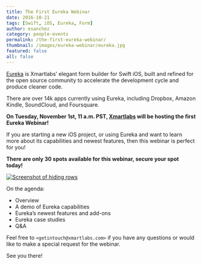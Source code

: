 ```yaml
---
title: The First Eureka Webinar
date: 2016-10-21
tags: [Swift, iOS, Eureka, Form]
author: esanchez
category: people-events
permalink: /the-first-eureka-webinar/
thumbnail: /images/eureka-webinar/eureka.jpg
featured: false
all: false
---
```


[Eureka]:        https://github.com/xmartlabs/Eureka
[Xmartlabs]:     https://xmartlabs.com/

[Eureka] is Xmartlabs’ elegant form builder for Swift iOS, built and refined for the open source community to accelerate the development cycle and produce cleaner code.

There are over 14k apps currently using Eureka, including Dropbox, Amazon Kindle, SoundCloud, and Foursquare.

**On Tuesday, November 1st, 11 a.m. PST, [Xmartlabs] will be hosting the first Eureka Webinar!**

If you are starting a new iOS project, or using Eureka and want to learn more about its capabilities and newest features, then this webinar is perfect for you!

**There are only 30 spots available for this webinar, secure your spot today!**

<a  href="https://goo.gl/forms/rKNRZQ1r5Ay5gM3p2" target="_blank"><img src="/images/eureka-webinar/save_your_spot.png" alt="Screenshot of hiding rows" /></a>

On the agenda:
- Overview
- A demo of Eureka capabilities
- Eureka’s newest features and add-ons
- Eureka case studies
- Q&A

Feel free to `<getintouch@xmartlabs.com>` if you have any questions or would like to make a special request for the webinar.

See you there!
